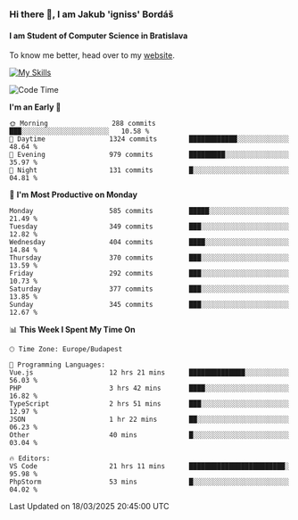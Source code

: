 ### Hi there 👋, I am Jakub 'igniss' Bordáš

#### I am Student of Computer Science in Bratislava
To know me better, head over to my [website](https://bordas.sk).

[![My Skills](https://skillicons.dev/icons?i=js,typescript,html,css,figma,svelte,vue,next,postgresql,nest,express,nodejs)](https://bordas.sk)


<!--START_SECTION:waka-->
![Code Time](http://img.shields.io/badge/Code%20Time-1%2C739%20hrs%2056%20mins-blue)

**I'm an Early 🐤** 

```text
🌞 Morning                288 commits         ███░░░░░░░░░░░░░░░░░░░░░░   10.58 % 
🌆 Daytime                1324 commits        ████████████░░░░░░░░░░░░░   48.64 % 
🌃 Evening                979 commits         █████████░░░░░░░░░░░░░░░░   35.97 % 
🌙 Night                  131 commits         █░░░░░░░░░░░░░░░░░░░░░░░░   04.81 % 
```
📅 **I'm Most Productive on Monday** 

```text
Monday                   585 commits         █████░░░░░░░░░░░░░░░░░░░░   21.49 % 
Tuesday                  349 commits         ███░░░░░░░░░░░░░░░░░░░░░░   12.82 % 
Wednesday                404 commits         ████░░░░░░░░░░░░░░░░░░░░░   14.84 % 
Thursday                 370 commits         ███░░░░░░░░░░░░░░░░░░░░░░   13.59 % 
Friday                   292 commits         ███░░░░░░░░░░░░░░░░░░░░░░   10.73 % 
Saturday                 377 commits         ███░░░░░░░░░░░░░░░░░░░░░░   13.85 % 
Sunday                   345 commits         ███░░░░░░░░░░░░░░░░░░░░░░   12.67 % 
```


📊 **This Week I Spent My Time On** 

```text
🕑︎ Time Zone: Europe/Budapest

💬 Programming Languages: 
Vue.js                   12 hrs 21 mins      ██████████████░░░░░░░░░░░   56.03 % 
PHP                      3 hrs 42 mins       ████░░░░░░░░░░░░░░░░░░░░░   16.82 % 
TypeScript               2 hrs 51 mins       ███░░░░░░░░░░░░░░░░░░░░░░   12.97 % 
JSON                     1 hr 22 mins        ██░░░░░░░░░░░░░░░░░░░░░░░   06.23 % 
Other                    40 mins             █░░░░░░░░░░░░░░░░░░░░░░░░   03.04 % 

🔥 Editors: 
VS Code                  21 hrs 11 mins      ████████████████████████░   95.98 % 
PhpStorm                 53 mins             █░░░░░░░░░░░░░░░░░░░░░░░░   04.02 % 
```


 Last Updated on 18/03/2025 20:45:00 UTC
<!--END_SECTION:waka-->
